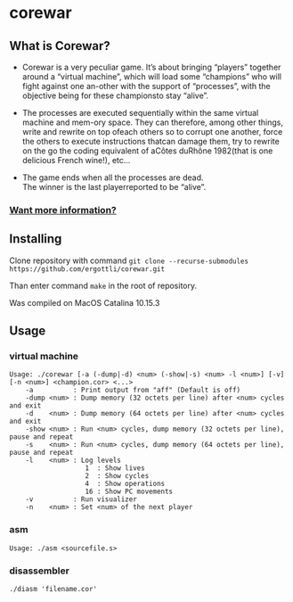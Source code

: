 # corewar

## What is Corewar?

* Corewar is a very peculiar game.
It’s about bringing “players” together around a “virtual machine”,
which will load some “champions” who will fight against one
an-other with the support of “processes”, with the objective
being for these championsto stay “alive”.

* The processes are executed sequentially within the same 
virtual machine and mem-ory space. They can therefore, 
among other things, write and rewrite on top ofeach others 
so to corrupt one another, force the others to execute instructions 
thatcan damage them, try to rewrite on the go the coding equivalent 
of aCôtes duRhône 1982(that is one delicious French wine!), etc...

* The game ends when all the processes are dead.  
The winner is the last playerreported to be “alive”.

### [Want more information?](https://en.wikipedia.org/wiki/Core_War) 

## Installing

Clone repository with command ```git clone --recurse-submodules https://github.com/ergottli/corewar.git```

Than enter command ```make``` in the root of repository.

Was compiled on MacOS Catalina 10.15.3

## Usage

### virtual machine

```
Usage: ./corewar [-a (-dump|-d) <num> (-show|-s) <num> -l <num>] [-v] [-n <num>] <champion.cor> <...>
    -a          : Print output from "aff" (Default is off)
    -dump <num> : Dump memory (32 octets per line) after <num> cycles and exit
    -d    <num> : Dump memory (64 octets per line) after <num> cycles and exit
    -show <num> : Run <num> cycles, dump memory (32 octets per line), pause and repeat
    -s    <num> : Run <num> cycles, dump memory (64 octets per line), pause and repeat
    -l    <num> : Log levels
                   1  : Show lives
                   2  : Show cycles
                   4  : Show operations
                   16 : Show PC movements
    -v          : Run visualizer
    -n    <num> : Set <num> of the next player
```

### asm

```
Usage: ./asm <sourcefile.s>
```

### disassembler
```
./diasm 'filename.cor'
```